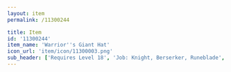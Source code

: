 ```yaml
---
layout: item
permalink: /11300244

title: Item
id: '11300244'
item_name: 'Warrior''s Giant Hat'
icon_url: 'item/icon/11300003.png'
sub_header: ['Requires Level 18', 'Job: Knight, Berserker, Runeblade', 'Gender: All']
---
```

